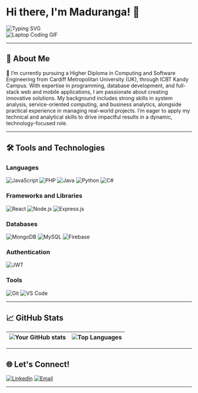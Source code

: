 # Hi there, I'm Maduranga! 👋  

![Typing SVG](https://readme-typing-svg.herokuapp.com?color=36BCF7&lines=Full-stack+Developer;Tech+Enthusiast;Lifelong+Learner)  
![Laptop Coding GIF](https://media.tenor.com/RurUH7TetEIAAAAj/modular-festival-modular.gif)

---

## 🚀 About Me  
🔭 I’m currently pursuing a Higher Diploma in Computing and Software Engineering from Cardiff Metropolitan University (UK), through ICBT Kandy Campus. With expertise in programming, database development, and full-stack web and mobile applications, I am passionate about creating innovative solutions. My background includes strong skills in system analysis, service-oriented computing, and business analytics, alongside practical experience in managing real-world projects. I’m eager to apply my technical and analytical skills to drive impactful results in a dynamic, technology-focused role.

---

## 🛠️ Tools and Technologies  

### Languages  
![JavaScript](https://img.shields.io/badge/-JavaScript-F7DF1E?logo=javascript&logoColor=black&style=flat) ![PHP](https://img.shields.io/badge/-PHP-4F5B93?logo=php&logoColor=white&style=flat) ![Java](https://img.shields.io/badge/-Java-007396?logo=java&logoColor=white&style=flat) ![Python](https://img.shields.io/badge/-Python-3776AB?logo=python&logoColor=white&style=flat) ![C#](https://img.shields.io/badge/-C%23-9B4F96?logo=c-sharp&logoColor=white&style=flat)

### Frameworks and Libraries
![React](https://img.shields.io/badge/-React-61DAFB?logo=react&logoColor=black&style=flat) ![Node.js](https://img.shields.io/badge/-Node.js-339933?logo=node.js&logoColor=white&style=flat) ![Express.js](https://img.shields.io/badge/-Express.js-404D59?logo=express&logoColor=white&style=flat)  

### Databases  
![MongoDB](https://img.shields.io/badge/-MongoDB-4EA94B?logo=mongodb&logoColor=white&style=flat) ![MySQL](https://img.shields.io/badge/-MySQL-4479A1?logo=mysql&logoColor=white&style=flat) ![Firebase](https://img.shields.io/badge/-Firebase-FFCA28?logo=firebase&logoColor=black&style=flat)  

### Authentication  
![JWT](https://img.shields.io/badge/-JWT-000000?logo=json-web-tokens&logoColor=white&style=flat)  

### Tools  
![Git](https://img.shields.io/badge/-Git-F05032?logo=git&logoColor=white&style=flat) ![VS Code](https://img.shields.io/badge/-VS_Code-007ACC?logo=visual-studio-code&logoColor=white&style=flat)  


---

## 📈 GitHub Stats  

| ![Your GitHub stats](https://github-readme-stats.vercel.app/api?username=MadurangaLakshan&show_icons=true&theme=tokyonight) | ![Top Languages](https://github-readme-stats.vercel.app/api/top-langs/?username=MadurangaLakshan&layout=compact&theme=tokyonight) |  
|---------------------------------------------------------------------------------------------------------------------------|-------------------------------------------------------------------------------------------------|  

---

## 🌐 Let's Connect!  
[![LinkedIn](https://img.shields.io/badge/-LinkedIn-0077B5?logo=linkedin&logoColor=white&style=flat)]([https://linkedin.com/in/yourprofile](https://www.linkedin.com/in/madurangalakshan))  
[![Email](https://img.shields.io/badge/-Email-EA4335?logo=gmail&logoColor=white&style=flat)](mailto:maduranga1234lakshan@gmail.com)  

---
<!--  
## 🎨 Widgets and Fun  
- 🌟 Dynamic Quote:  
  ![Quote](https://quotes-github-readme.vercel.app/api?type=horizontal&theme=radical)  

- 🎵 Now Playing on Spotify:  
  [![Spotify](https://novatorem.vercel.app/api/spotify)](https://open.spotify.com/user/yourspotifyid)  

